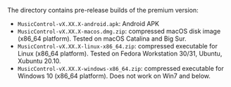 The directory contains pre-release builds of the premium version:
- `MusicControl-vX.XX.X-android.apk`: Android APK 
- `MusicControl-vX.XX.X-macos.dmg.zip`: compressed macOS disk image (x86_64 platform). Tested on macOS Catalina and Big Sur.
- `MusicControl-vX.XX.X-linux-x86_64.zip`: compressed executable for Linux (x86_64 platform). Tested on Fedora Workstation 30/31, Ubuntu, Xubuntu 20.10.
- `MusicControl-vX.XX.X-windows-x86_64.zip`: compressed executable for Windows 10 (x86_64 platform). Does not work on Win7 and below.

